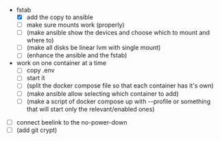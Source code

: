 - fstab
  - [x] add the copy to ansible
  - [ ] make sure mounts work (properly)
  - [ ] (make ansible show the devices and choose which to mount and where to)
  - [ ] (make all disks be linear lvm with single mount)
  - [ ] (enhance the ansible and the fstab)
- work on one container at a time
  - [ ] copy .env
  - [ ] start it
  - [ ] (split the docker compose file so that each container has it's own)
  - [ ] (make ansible allow selecting which container to add)
  - [ ] (make a script of docker compose up with --profile or something that will start only the relevant/enabled ones)
- [ ] connect beelink to the no-power-down
- [ ] (add git crypt)
